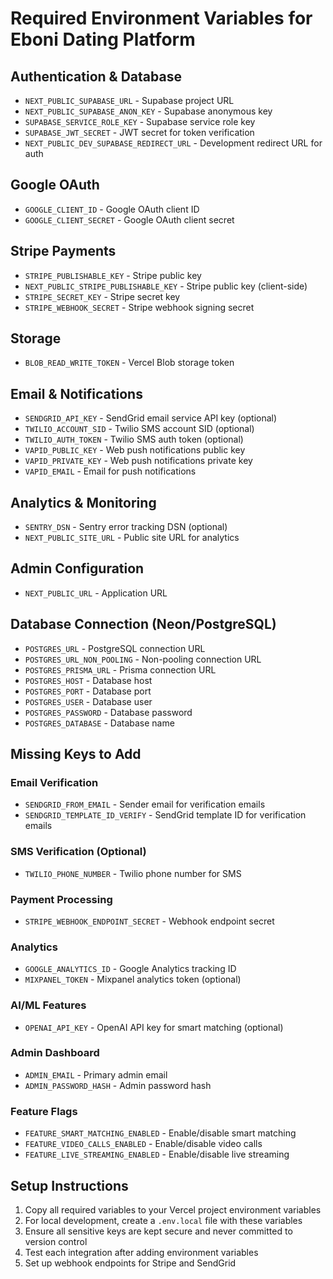 # Required Environment Variables for Eboni Dating Platform

## Authentication & Database
- `NEXT_PUBLIC_SUPABASE_URL` - Supabase project URL
- `NEXT_PUBLIC_SUPABASE_ANON_KEY` - Supabase anonymous key
- `SUPABASE_SERVICE_ROLE_KEY` - Supabase service role key
- `SUPABASE_JWT_SECRET` - JWT secret for token verification
- `NEXT_PUBLIC_DEV_SUPABASE_REDIRECT_URL` - Development redirect URL for auth

## Google OAuth
- `GOOGLE_CLIENT_ID` - Google OAuth client ID
- `GOOGLE_CLIENT_SECRET` - Google OAuth client secret

## Stripe Payments
- `STRIPE_PUBLISHABLE_KEY` - Stripe public key
- `NEXT_PUBLIC_STRIPE_PUBLISHABLE_KEY` - Stripe public key (client-side)
- `STRIPE_SECRET_KEY` - Stripe secret key
- `STRIPE_WEBHOOK_SECRET` - Stripe webhook signing secret

## Storage
- `BLOB_READ_WRITE_TOKEN` - Vercel Blob storage token

## Email & Notifications
- `SENDGRID_API_KEY` - SendGrid email service API key (optional)
- `TWILIO_ACCOUNT_SID` - Twilio SMS account SID (optional)
- `TWILIO_AUTH_TOKEN` - Twilio SMS auth token (optional)
- `VAPID_PUBLIC_KEY` - Web push notifications public key
- `VAPID_PRIVATE_KEY` - Web push notifications private key
- `VAPID_EMAIL` - Email for push notifications

## Analytics & Monitoring
- `SENTRY_DSN` - Sentry error tracking DSN (optional)
- `NEXT_PUBLIC_SITE_URL` - Public site URL for analytics

## Admin Configuration
- `NEXT_PUBLIC_URL` - Application URL

## Database Connection (Neon/PostgreSQL)
- `POSTGRES_URL` - PostgreSQL connection URL
- `POSTGRES_URL_NON_POOLING` - Non-pooling connection URL
- `POSTGRES_PRISMA_URL` - Prisma connection URL
- `POSTGRES_HOST` - Database host
- `POSTGRES_PORT` - Database port
- `POSTGRES_USER` - Database user
- `POSTGRES_PASSWORD` - Database password
- `POSTGRES_DATABASE` - Database name

## Missing Keys to Add

### Email Verification
- `SENDGRID_FROM_EMAIL` - Sender email for verification emails
- `SENDGRID_TEMPLATE_ID_VERIFY` - SendGrid template ID for verification emails

### SMS Verification (Optional)
- `TWILIO_PHONE_NUMBER` - Twilio phone number for SMS

### Payment Processing
- `STRIPE_WEBHOOK_ENDPOINT_SECRET` - Webhook endpoint secret

### Analytics
- `GOOGLE_ANALYTICS_ID` - Google Analytics tracking ID
- `MIXPANEL_TOKEN` - Mixpanel analytics token (optional)

### AI/ML Features
- `OPENAI_API_KEY` - OpenAI API key for smart matching (optional)

### Admin Dashboard
- `ADMIN_EMAIL` - Primary admin email
- `ADMIN_PASSWORD_HASH` - Admin password hash

### Feature Flags
- `FEATURE_SMART_MATCHING_ENABLED` - Enable/disable smart matching
- `FEATURE_VIDEO_CALLS_ENABLED` - Enable/disable video calls
- `FEATURE_LIVE_STREAMING_ENABLED` - Enable/disable live streaming

## Setup Instructions

1. Copy all required variables to your Vercel project environment variables
2. For local development, create a `.env.local` file with these variables
3. Ensure all sensitive keys are kept secure and never committed to version control
4. Test each integration after adding environment variables
5. Set up webhook endpoints for Stripe and SendGrid
